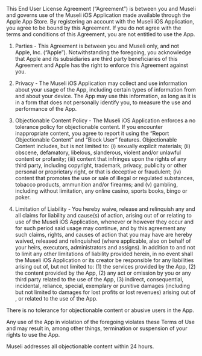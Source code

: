 This End User License Agreement (“Agreement”) is between you and Museli and governs use of the Museli iOS Application made available through the Apple App Store. By registering an account with the Museli iOS Application, you agree to be bound by this Agreement. If you do not agree with the terms and conditions of this Agreement, you are not entitled to use the App.

1. Parties - This Agreement is between you and Museli only, and not Apple, Inc. (“Apple”). Notwithstanding the foregoing, you acknowledge that Apple and its subsidiaries are third party beneficiaries of this Agreement and Apple has the right to enforce this Agreement against you.

2. Privacy - The Museli iOS Application may collect and use information about your usage of the App, including certain types of information from and about your device. The App may use this information, as long as it is in a form that does not personally identify you, to measure the use and performance of the App.

3. Objectionable Content Policy - The Museli iOS Application enforces a no tolerance policy for objectionable content. If you encounter inappropriate content, you agree to report it using the “Report Objectionable Content” and “Block User” features. Objectionable Content includes, but is not limited to: (i) sexually explicit materials; (ii) obscene, defamatory, libelous, slanderous, violent and/or unlawful content or profanity; (iii) content that infringes upon the rights of any third party, including copyright, trademark, privacy, publicity or other personal or proprietary right, or that is deceptive or fraudulent; (iv) content that promotes the use or sale of illegal or regulated substances, tobacco products, ammunition and/or firearms; and (v) gambling, including without limitation, any online casino, sports books, bingo or poker.

4. Limitation of Liability - You hereby waive, release and relinquish any and all claims for liability and cause(s) of action, arising out of or relating to use of the Museli iOS Application, whenever or however they occur and for such period said usage may continue, and by this agreement any such claims, rights, and causes of action that you may have are hereby waived, released and relinquished (where applicable, also on behalf of your heirs, executors, administrators and assigns). In addition to and not to limit any other limitations of liability provided herein, in no event shall the Museli iOS Application or its creator be responsible for any liabilities arising out of, but not limited to: (1) the services provided by the App, (2) the content provided by the App, (2) any act or omission by you or any third party related to the use of the App, (3) indirect, consequential, incidental, reliance, special, exemplary or punitive damages (including but not limited to damages for lost profits or lost revenues) arising out of , or related to the use of the App.

There is no tolerance for objectionable content or abusive users in the App.

Any use of the App in violation of the foregoing violates these Terms of Use and may result in, among other things, termination or suspension of your rights to use the App.

Museli addresses all objectionable content within 24 hours.
